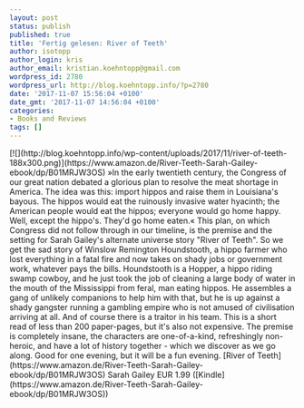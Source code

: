 ```yaml
---
layout: post
status: publish
published: true
title: 'Fertig gelesen: River of Teeth'
author: isotopp
author_login: kris
author_email: kristian.koehntopp@gmail.com
wordpress_id: 2780
wordpress_url: http://blog.koehntopp.info/?p=2780
date: '2017-11-07 15:56:04 +0100'
date_gmt: '2017-11-07 14:56:04 +0100'
categories:
- Books and Reviews
tags: []
---
```

<p>[![](http://blog.koehntopp.info/wp-content/uploads/2017/11/river-of-teeth-188x300.png)](https://www.amazon.de/River-Teeth-Sarah-Gailey-ebook/dp/B01MRJW3OS) »In the early twentieth century, the Congress of our great nation debated a glorious plan to resolve the meat shortage in America. The idea was this: import hippos and raise them in Louisiana's bayous. The hippos would eat the ruinously invasive water hyacinth; the American people would eat the hippos; everyone would go home happy. Well, except the hippo's. They'd go home eaten.« This plan, on which Congress did not follow through in our timeline, is the premise and the setting for Sarah Gailey's alternate universe story "River of Teeth".<!--more--> So we get the sad story of Winslow Remington Houndstooth, a hippo farmer who lost everything in a fatal fire and now takes on shady jobs or government work, whatever pays the bills. Houndstooth is a Hopper, a hippo riding swamp cowboy, and he just took the job of cleaning a large body of water in the mouth of the Mississippi from feral, man eating hippos. He assembles a gang of unlikely companions to help him with that, but he is up against a shady gangster running a gambling empire who is not amused of civilisation arriving at all. And of course there is a traitor in his team. This is a short read of less than 200 paper-pages, but it's also not expensive. The premise is completely insane, the characters are one-of-a-kind, refreshingly non-heroic, and have a lot of history together - which we discover as we go along. Good for one evening, but it will be a fun evening. [River of Teeth](https://www.amazon.de/River-Teeth-Sarah-Gailey-ebook/dp/B01MRJW3OS) Sarah Gailey EUR 1.99 ([Kindle](https://www.amazon.de/River-Teeth-Sarah-Gailey-ebook/dp/B01MRJW3OS))</p>
